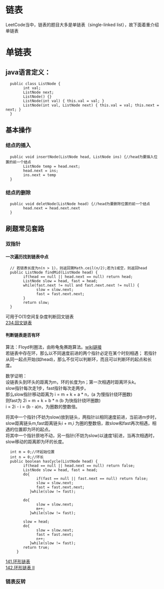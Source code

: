 # 链表
LeetCode当中，链表的题目大多是单链表（single-linked list），故下面着重介绍单链表
# 单链表
## java语言定义：  

      public class ListNode {
            int val;
            ListNode next;
            ListNode() {}
            ListNode(int val) { this.val = val; }
            ListNode(int val, ListNode next) { this.val = val; this.next = next; }
      }
      
## 基本操作
### 结点的插入

      public void insertNode(ListNode head, ListNode ins) {//head为要插入位置的前一个结点
            ListNode temp = head.next;
            head.next = ins;
            ins.next = temp
      }  
      
### 结点的删除

      public void deletNode(ListNode head) {//head为要删除位置的前一个结点
            head.next = head.next.next
      }

## 刷题常见套路
### 双指针
#### 一次遍历找到链表中点

      // 若链表长度为n(n > 1)，则返回第Math.ceil(n/2);若为1或空，则返回head
      public ListNode findMid(ListNode head) {
            if(head == null || head.next == null) return head;
            ListNode slow = head, fast = head;
            while(fast.next != null and fast.next.next != null) {
                  slow = slow.next;
                  fast = fast.next.next;
            }
            return slow;
      }

可用于O(1)空间复杂度判断回文链表   
[234.回文链表](https://leetcode-cn.com/problems/palindrome-linked-list/)  

#### 判断链表是否有环
算法：Floyd判圈法，由称龟兔赛跑算法。[wiki链接](https://zh.wikipedia.org/wiki/Floyd%E5%88%A4%E5%9C%88%E7%AE%97%E6%B3%95)  
若链表中存在环，那么以不同速度前进的两个指针必定在某个时刻相遇；
若指针从同一起点开始(如head)，那么不仅可以判断环，而且可以判断环的起点和长度。  

数学证明：  
设链表头到环头的距离为m，环的长度为n；第一次相遇时距离环头k。  
slow指针每次走1步，fast指针每次走两步。  
那么slow指针移动距离为 i = m + k + a * n，(a 为慢指针绕环圈数)  
则fast为 2i = m + k + b * n (b 为快指针绕环圈数)  
i = 2i - i = (b - a)n，为圈数的整数倍。  

将其中一个指针(不妨为slow)放到链头，两指针以相同速度前进，当前进m步时，slow距离链头m,fast距离链头i + m,i 为圈的整数倍，故slow和fast再次相遇，相遇的位置即为环的起点。  
将其中一个指针原地不动，另一指针(不妨为slow)以速度1前进，当再次相遇时，slow移动的距离即为环的长度。  

      int m = 0;//环起始位置
      int n = 0;//环长
      public boolean hasCycle(ListNode head) {
            if(head == null || head.next == null) return false;
            ListNode slow = head, fast = head;
            do{
                  if(fast == null || fast.next == null) return false;
                  slow = slow.next;
                  fast = fast.next.next;
               }while(slow != fast);
            
            do{
                  slow = slow.next;
                  m++;
               }while(slow != fast);
               
            slow = head;
            do{
                  slow = slow.next;
                  fast = fast.next;
                  n++;
               }while(slow != fast);
            return true;
         }

[141.环形链表](https://leetcode-cn.com/problems/linked-list-cycle/)  
[142.环形链表 II](https://leetcode-cn.com/problems/linked-list-cycle-ii/)
### 链表反转
                  


      

            
